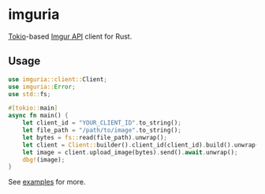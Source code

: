 # imguria

[Tokio](https://github.com/tokio-rs/tokio)-based [Imgur API](https://apidocs.imgur.com/) client for Rust.

## Usage

```rust
use imguria::client::Client;
use imguria::Error;
use std::fs;

#[tokio::main]
async fn main() {
    let client_id = "YOUR_CLIENT_ID".to_string();
    let file_path = "/path/to/image".to_string();
    let bytes = fs::read(file_path).unwrap();
    let client = Client::builder().client_id(client_id).build().unwrap();
    let image = client.upload_image(bytes).send().await.unwrap();
    dbg!(image);
}
```

See [examples](/examples) for more.
